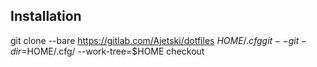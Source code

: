 ## Installation
git clone --bare https://gitlab.com/Ajetski/dotfiles $HOME/.cfg
git --git-dir=$HOME/.cfg/ --work-tree=$HOME checkout
